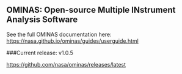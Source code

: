 ## OMINAS:  Open-source Multiple INstrument Analysis Software

See the full OMINAS documentation here:  https://nasa.github.io/ominas/guides/userguide.html

###Current release: v1.0.5

https://github.com/nasa/ominas/releases/latest
